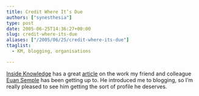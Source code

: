 ```yaml
---
title: Credit Where It’s Due
authors: ["synesthesia"]
type: post
date: 2005-06-25T14:36:27+00:00
slug: credit-where-its-due 
aliases: ["/2005/06/25/credit-where-its-due"]
ttaglist:
  - KM, blogging, organisations

---
```

[Inside Knowledge][1] has a great [article][2] on the work my friend and colleague [Euan Semple][3] has been getting up to. He introduced me to blogging, so I&#8217;m really pleased to see him getting the sort of profile he deserves.

 [1]: https://www.ikmagazine.com/
 [2]: https://www.ikmagazine.com/xq/asp/sid.8958E0B9-338C-457E-93BC-E245E4E779E9/articleid.1A6CE759-39C4-45CA-8C44-389FC031C967/qx/display.htm
 [3]: https://theobvious.typepad.com/blog/